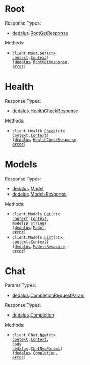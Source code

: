 # Root

Response Types:

- <a href="https://pkg.go.dev/github.com/dedalus-labs/dedalus-sdk-go">dedalus</a>.<a href="https://pkg.go.dev/github.com/dedalus-labs/dedalus-sdk-go#RootGetResponse">RootGetResponse</a>

Methods:

- <code title="get /">client.Root.<a href="https://pkg.go.dev/github.com/dedalus-labs/dedalus-sdk-go#RootService.Get">Get</a>(ctx <a href="https://pkg.go.dev/context">context</a>.<a href="https://pkg.go.dev/context#Context">Context</a>) (<a href="https://pkg.go.dev/github.com/dedalus-labs/dedalus-sdk-go">dedalus</a>.<a href="https://pkg.go.dev/github.com/dedalus-labs/dedalus-sdk-go#RootGetResponse">RootGetResponse</a>, <a href="https://pkg.go.dev/builtin#error">error</a>)</code>

# Health

Response Types:

- <a href="https://pkg.go.dev/github.com/dedalus-labs/dedalus-sdk-go">dedalus</a>.<a href="https://pkg.go.dev/github.com/dedalus-labs/dedalus-sdk-go#HealthCheckResponse">HealthCheckResponse</a>

Methods:

- <code title="get /health">client.Health.<a href="https://pkg.go.dev/github.com/dedalus-labs/dedalus-sdk-go#HealthService.Check">Check</a>(ctx <a href="https://pkg.go.dev/context">context</a>.<a href="https://pkg.go.dev/context#Context">Context</a>) (<a href="https://pkg.go.dev/github.com/dedalus-labs/dedalus-sdk-go">dedalus</a>.<a href="https://pkg.go.dev/github.com/dedalus-labs/dedalus-sdk-go#HealthCheckResponse">HealthCheckResponse</a>, <a href="https://pkg.go.dev/builtin#error">error</a>)</code>

# Models

Response Types:

- <a href="https://pkg.go.dev/github.com/dedalus-labs/dedalus-sdk-go">dedalus</a>.<a href="https://pkg.go.dev/github.com/dedalus-labs/dedalus-sdk-go#Model">Model</a>
- <a href="https://pkg.go.dev/github.com/dedalus-labs/dedalus-sdk-go">dedalus</a>.<a href="https://pkg.go.dev/github.com/dedalus-labs/dedalus-sdk-go#ModelsResponse">ModelsResponse</a>

Methods:

- <code title="get /v1/models/{model_id}">client.Models.<a href="https://pkg.go.dev/github.com/dedalus-labs/dedalus-sdk-go#ModelService.Get">Get</a>(ctx <a href="https://pkg.go.dev/context">context</a>.<a href="https://pkg.go.dev/context#Context">Context</a>, modelID <a href="https://pkg.go.dev/builtin#string">string</a>) (<a href="https://pkg.go.dev/github.com/dedalus-labs/dedalus-sdk-go">dedalus</a>.<a href="https://pkg.go.dev/github.com/dedalus-labs/dedalus-sdk-go#Model">Model</a>, <a href="https://pkg.go.dev/builtin#error">error</a>)</code>
- <code title="get /v1/models">client.Models.<a href="https://pkg.go.dev/github.com/dedalus-labs/dedalus-sdk-go#ModelService.List">List</a>(ctx <a href="https://pkg.go.dev/context">context</a>.<a href="https://pkg.go.dev/context#Context">Context</a>) (<a href="https://pkg.go.dev/github.com/dedalus-labs/dedalus-sdk-go">dedalus</a>.<a href="https://pkg.go.dev/github.com/dedalus-labs/dedalus-sdk-go#ModelsResponse">ModelsResponse</a>, <a href="https://pkg.go.dev/builtin#error">error</a>)</code>

# Chat

Params Types:

- <a href="https://pkg.go.dev/github.com/dedalus-labs/dedalus-sdk-go">dedalus</a>.<a href="https://pkg.go.dev/github.com/dedalus-labs/dedalus-sdk-go#CompletionRequestParam">CompletionRequestParam</a>

Response Types:

- <a href="https://pkg.go.dev/github.com/dedalus-labs/dedalus-sdk-go">dedalus</a>.<a href="https://pkg.go.dev/github.com/dedalus-labs/dedalus-sdk-go#Completion">Completion</a>

Methods:

- <code title="post /v1/chat">client.Chat.<a href="https://pkg.go.dev/github.com/dedalus-labs/dedalus-sdk-go#ChatService.New">New</a>(ctx <a href="https://pkg.go.dev/context">context</a>.<a href="https://pkg.go.dev/context#Context">Context</a>, body <a href="https://pkg.go.dev/github.com/dedalus-labs/dedalus-sdk-go">dedalus</a>.<a href="https://pkg.go.dev/github.com/dedalus-labs/dedalus-sdk-go#ChatNewParams">ChatNewParams</a>) (<a href="https://pkg.go.dev/github.com/dedalus-labs/dedalus-sdk-go">dedalus</a>.<a href="https://pkg.go.dev/github.com/dedalus-labs/dedalus-sdk-go#Completion">Completion</a>, <a href="https://pkg.go.dev/builtin#error">error</a>)</code>
